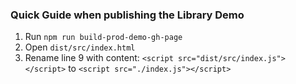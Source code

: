 ### Quick Guide when publishing the Library Demo
1. Run ``npm run build-prod-demo-gh-page``
2. Open `dist/src/index.html`
3. Rename line 9 with content: ``<script src="dist/src/index.js"></script>``
   to ``<script src="./index.js"></script>``